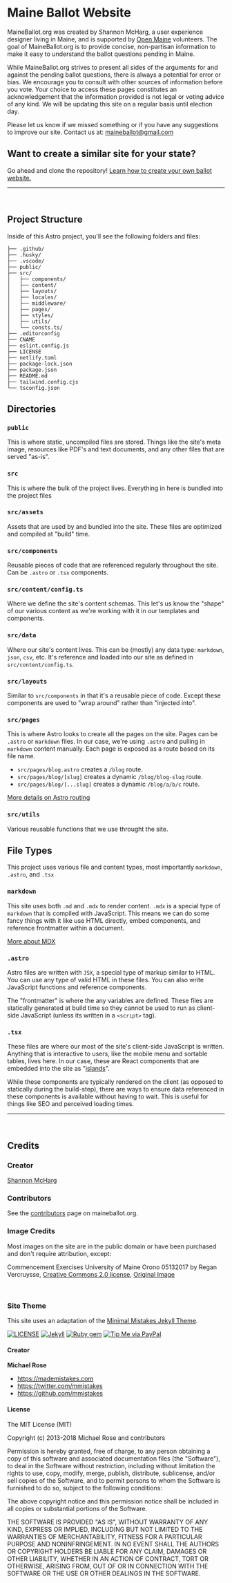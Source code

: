 # Maine Ballot Website

MaineBallot.org was created by Shannon McHarg, a user experience designer living in Maine, and is supported by [Open Maine](openmaine.org) volunteers. The goal of MaineBallot.org is to provide concise, non-partisan information to make it easy to understand the ballot questions pending in Maine.

While MaineBallot.org strives to present all sides of the arguments for and against the pending ballot questions, there is always a potential for error or bias. We encourage you to consult with other sources of information before you vote. Your choice to access these pages constitutes an acknowledgement that the information provided is not legal or voting advice of any kind. We will be updating this site on a regular basis until election day.

Please let us know if we missed something or if you have any suggestions to improve our site.
Contact us at: maineballot@gmail.com

## Want to create a similar site for your state?

Go ahead and clone the repository! [Learn how to create your own ballot website.](https://github.com/OpenMaine/maineballot/wiki/How-to-create-your-own-ballot-website)

---

<br />

## Project Structure

Inside of this Astro project, you'll see the following folders and files:

```
├── .github/
├── .husky/
├── .vscode/
├── public/
├── src/
│   ├── components/
│   ├── content/
│   ├── layouts/
│   ├── locales/
│   ├── middleware/
│   ├── pages/
│   ├── styles/
│   ├── utils/
│   └── consts.ts/
├── .editorconfig
├── CNAME
├── eslint.config.js
├── LICENSE
├── netlify.toml
├── package-lock.json
├── package.json
├── README.md
├── tailwind.config.cjs
└── tsconfig.json
```

## Directories

### `public`

This is where static, uncompiled files are stored. Things like the site's meta image, resources like PDF's and text documents, and any other files that are served "as-is".

### `src`

This is where the bulk of the project lives. Everything in here is bundled into the project files

### `src/assets`

Assets that are used by and bundled into the site. These files are optimized and compiled at "build" time.

### `src/components`

Reusable pieces of code that are referenced regularly throughout the site. Can be `.astro` or `.tsx` components.

### `src/content/config.ts`

Where we define the site's content schemas. This let's us know the "shape" of our various content as we're working with it in our templates and components.

### `src/data`

Where our site's content lives. This can be (mostly) any data type: `markdown`, `json`, `csv`, etc. It's reference and loaded into our site as defined in `src/content/config.ts`.

### `src/layouts`

Similar to `src/components` in that it's a reusable piece of code. Except these components are used to "wrap around" rather than "injected into".

### `src/pages`

This is where Astro looks to create all the pages on the site. Pages can be `.astro` or `markdown` files. In our case, we're using `.astro` and pulling in `markdown` content manually. Each page is exposed as a route based on its file name.

- `src/pages/blog.astro` creates a `/blog` route.
- `src/pages/blog/[slug]` creates a dynamic `/blog/blog-slug` route.
- `src/pages/blog/[...slug]` creates a dynamic `/blog/a/b/c` route.

[More details on Astro routing](https://docs.astro.build/en/guides/routing/)

### `src/utils`

Various reusable functions that we use throught the site.

## File Types

This project uses various file and content types, most importantly `markdown`, `.astro`, and `.tsx`

### `markdown`

This site uses both `.md` and `.mdx` to render content. `.mdx` is a special type of `markdown` that is compiled with JavaScript. This means we can do some fancy things with it like use HTML directly, embed components, and reference frontmatter within a document.

[More about MDX](https://mdxjs.com/)

### `.astro`

Astro files are written with `JSX`, a special type of markup similar to HTML. You can use any type of valid HTML in these files. You can also write JavaScript functions and reference components.

The "frontmatter" is where the any variables are defined. These files are statically generated at build time so they cannot be used to run as client-side JavaScript (unless its written in a `<script>` tag).

### `.tsx`

These files are where our most of the site's client-side JavaScript is written. Anything that is interactive to users, like the mobile menu and sortable tables, lives here. In our case, these are React components that are embedded into the site as "[islands](https://docs.astro.build/en/concepts/islands/)".

While these components are typically rendered on the client (as opposed to statically during the build-step), there are ways to ensure data referenced in these components is available without having to wait. This is useful for things like SEO and perceived loading times.

---

<br />

## Credits

### Creator

[Shannon McHarg](https://github.com/shannonmcharg)

### Contributors

See the [contributors](https://maineballot.org/contributors/) page on maineballot.org.

### Image Credits

Most images on the site are in the public domain or have been purchased and don't require attribution, except:

Commencement Exercises University of Maine Orono 05132017 by Regan Vercruysse, [Creative Commons 2.0 license](https://creativecommons.org/licenses/by-sa/2.0/), [Original Image](https://www.flickr.com/photos/rverc/34666710781)

<br />

### Site Theme

This site uses an adaptation of the [Minimal Mistakes Jekyll Theme](https://mmistakes.github.io/minimal-mistakes/).

[![LICENSE](https://img.shields.io/badge/license-MIT-lightgrey.svg)](https://raw.githubusercontent.com/mmistakes/minimal-mistakes/master/LICENSE)
[![Jekyll](https://img.shields.io/badge/jekyll-%3E%3D%203.6-blue.svg)](https://jekyllrb.com/)
[![Ruby gem](https://img.shields.io/gem/v/minimal-mistakes-jekyll.svg)](https://rubygems.org/gems/minimal-mistakes-jekyll)
[![Tip Me via PayPal](https://img.shields.io/badge/PayPal-tip%20me-green.svg?logo=paypal)](https://www.paypal.me/mmistakes)

#### Creator

**Michael Rose**

- <https://mademistakes.com>
- <https://twitter.com/mmistakes>
- <https://github.com/mmistakes>

#### License

The MIT License (MIT)

Copyright (c) 2013-2018 Michael Rose and contributors

Permission is hereby granted, free of charge, to any person obtaining a copy
of this software and associated documentation files (the "Software"), to deal
in the Software without restriction, including without limitation the rights
to use, copy, modify, merge, publish, distribute, sublicense, and/or sell
copies of the Software, and to permit persons to whom the Software is
furnished to do so, subject to the following conditions:

The above copyright notice and this permission notice shall be included in all
copies or substantial portions of the Software.

THE SOFTWARE IS PROVIDED "AS IS", WITHOUT WARRANTY OF ANY KIND, EXPRESS OR
IMPLIED, INCLUDING BUT NOT LIMITED TO THE WARRANTIES OF MERCHANTABILITY,
FITNESS FOR A PARTICULAR PURPOSE AND NONINFRINGEMENT. IN NO EVENT SHALL THE
AUTHORS OR COPYRIGHT HOLDERS BE LIABLE FOR ANY CLAIM, DAMAGES OR OTHER
LIABILITY, WHETHER IN AN ACTION OF CONTRACT, TORT OR OTHERWISE, ARISING FROM,
OUT OF OR IN CONNECTION WITH THE SOFTWARE OR THE USE OR OTHER DEALINGS IN THE
SOFTWARE.
